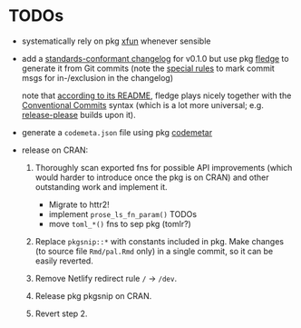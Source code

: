 # TODOs

-   systematically rely on pkg [xfun](https://yihui.name/xfun/) whenever sensible

-   add a [standards-conformant changelog](https://keepachangelog.com/) for v0.1.0 but use pkg [fledge](https://cynkra.github.io/fledge/) to generate it from
    Git commits (note the [special rules](https://cynkra.github.io/fledge/articles/fledge.html) to mark commit msgs for in-/exclusion in the changelog)
    
    note that [according to its README](https://github.com/cynkra/fledge), fledge plays nicely together with the [Conventional Commits](https://www.conventionalcommits.org/) syntax (which is a lot more universal; e.g. [release-please](https://github.com/googleapis/release-please) builds upon it).

-   generate a `codemeta.json` file using pkg [codemetar](https://docs.ropensci.org/codemetar/)

-   release on CRAN:

    1.  Thoroughly scan exported fns for possible API improvements (which would harder to introduce once the pkg is on CRAN) and other outstanding work and
        implement it.

        -   Migrate to httr2!
        -   implement `prose_ls_fn_param()` TODOs
        -   move `toml_*()` fns to sep pkg (tomlr?)

    2.  Replace `pkgsnip::*` with constants included in pkg. Make changes (to source file `Rmd/pal.Rmd` only) in a single commit, so it can be easily reverted.

    3.  Remove Netlify redirect rule `/` -\> `/dev`.

    4.  Release pkg pkgsnip on CRAN.

    5.  Revert step 2.
